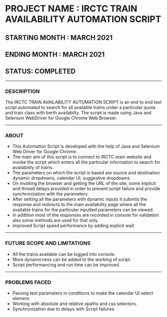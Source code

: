 # PROJECT NAME : IRCTC TRAIN AVAILABILITY AUTOMATION SCRIPT 

## STARTING MONTH : MARCH 2021
## ENDING MONTH : MARCH 2021 

## STATUS: COMPLETED

---

### DESCRIPTION 

The IRCTC TRAIN AVAILABILITY AUTOMATION SCRIPT is an end to end test script automated to search for all available trains under a particular quota and train class with berth availabilty. The script is made using Java and Selenium WebDriver for Google Chrome Web Browser. 

---

### ABOUT 

- This Automation Script is developed with the help of Java and Selenium Web Driver for Google Chrome.
- The main aim of this script is to connect to IRCTC main website and invoke the script which enters all the particular information to search for availability of trains.
- The parameters on which the script is based are source and destination dynamic dropdowns, calendar UI, suggestive dropdowns.
- On invoking the browser and getting the URL of the site, some implicit and thread delays provided in order to prevent script failure and provide synchronization with the parameters. 
- After setting all the parameters with dynamic inputs it submits the response and redirects to the main availability page where all the available trains for the particular inputted parameters can be viewed. 
- In addition most of the responses are recorded in console for validation also some methods are used for that only. 
- Improved Script speed performance by adding explicit wait. 

---

### FUTURE SCOPE AND LIMITATIONS

- All the trains available can be logged into console.
- More dynamicness can be added to the working of script.
- Script performancing and run time can be improved.

---

### PROBLEMS FACED 

- Passing text paramaters in conditions to make the calendar UI select element.
- Working with absolute and relative xpaths and css selectors.
- Synchronization due to delays with Script failures.
  
